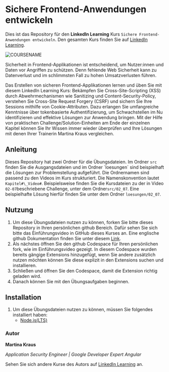 # Sichere Frontend-Anwendungen entwickeln

Dies ist das Repository für den **LinkedIn Learning** Kurs `Sichere Frontend-Anwendungen entwickeln`. Den gesamten Kurs finden Sie auf [LinkedIn Learning][lil-course-url].

![COURSENAME][lil-thumbnail-url]

Sicherheit in Frontend-Applikationen ist entscheidend, um Nutzer:innen und Daten vor Angriffen zu schützen. Denn fehlende Web Sicherheit kann zu Datenverlust und im schlimmsten Fall zu hohen Umsatzverlusten führen.

Das Erstellen von sicheren Frontend-Applikationen lernen und üben Sie mit diesem LinkedIn Learning Kurs:  Bekämpfen Sie Cross-Site-Scripting (XSS) durch Abwehrmechanismen wie Sanitizing und Content-Security-Policy, verstehen Sie Cross-Site Request Forgery (CSRF) und sichern Sie Ihre Sessions mithilfe von Cookie-Attributen. Dazu erlangen Sie umfangreiche Kenntnisse über tokenbasierte Authentifizierung, um Schwachstellen im Nu identifizieren und effektive Lösungen zur Anwendung bringen. Mit der Hilfe von praktischen Challenge/Solution-Einheiten am Ende der einzelnen Kapitel können Sie Ihr Wissen immer wieder überprüfen und Ihre Lösungen mit denen Ihrer Trainerin Martina Kraus vergleichen.


## Anleitung

Dieses Repository hat zwei Ordner für die Übungsdateien. Im Ordner `src` finden Sie die Ausgangsdateien und im Ordner ´loesungen´ sind beispielhaft die Lösungen zur Problemstellung aufgeführt.
Die Ordnernamen sind passend zu den Videos im Kurs strukturiert. Die Namenskonvention lautet `Kapitel#\_Video#`.
Beispielsweise finden Sie die Kursdateien zu der in Video `02-07`beschriebene Challenge, unter dem Ordner`src/02_07`.
Eine beispielhafte Lösung hierfür finden Sie unter dem Ordner `loesungen/02_07`.

## Nutzung

1. Um diese Übungsdateien nutzen zu können, forken Sie bitte dieses Repository in Ihren persönlichen github Bereich. Dafür sehen Sie sich bitte das Einführungsvideo in GitHub dieses Kurses an. Eine englische github Dokumentation finden Sie unter diesem [Link](https://docs.github.com/en/get-started/quickstart/fork-a-repo).
2. Als nächstes öffnen Sie den github Codespace für Ihren persönlichen fork, wie im Einführungsvideo gezeigt. In diesem Codespace wurden bereits gängige Extensions hinzugefügt, wenn Sie andere zusätzlich nutzen möchten können Sie diese explizit in den Extensions suchen und installieren.
3. Schließen und öffnen Sie den Codespace, damit die Extension richtig geladen wird.
4. Danach können Sie mit den Übungsaufgaben beginnen.

## Installation

1. Um diese Übungsdateien nutzen zu können, müssen Sie folgendes installiert haben:
   - [Node.js(LTS)](https://nodejs.org/en/download)

### Autor

**Martina Kraus**

_Application Security Engineer | Google Developer Expert Angular_

Sehen Sie sich andere Kurse des Autors auf [LinkedIn Learning](https://www.linkedin.com/learning/instructors/martina-kraus) an.

[0]: # "Replace these placeholder URLs with actual course URLs"
[lil-course-url]: https://www.linkedin.com/learning/sichere-frontend-anwendungen-entwickeln
[lil-thumbnail-url]: https://media.licdn.com/dms/image/v2/D4E0DAQF4fZnGlsSQpQ/learning-public-crop_675_1200/B4EZWJkJCUHMAY-/0/1741769708789?e=2147483647&v=beta&t=_SCfevsv99S86CVLqbz_gjRR_t3l3hBnK_nOtQWTl2o
